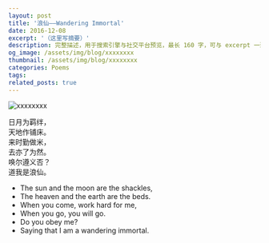 ```yaml
---
layout: post
title: '浪仙——Wandering Immortal'
date: 2016-12-08
excerpt: '（这里写摘要）'
description: 完整描述，用于搜索引擎与社交平台预览，最长 160 字，可与 excerpt 一致
og_image: /assets/img/blog/xxxxxxxx
thumbnail: /assets/img/blog/xxxxxxxx
categories: Poems
tags: 
related_posts: true
---
```


<img src="/assets/img/blog/xxxxxxxx" alt="xxxxxxxx">

日月为羁绊，  
天地作铺床。  
来时勤做米，  
去亦了为然。  
唤尔遵义否？  
道我是浪仙。

- The sun and the moon are the shackles,
- The heaven and the earth are the beds.
- When you come, work hard for me,
- When you go, you will go.
- Do you obey me?
- Saying that I am a wandering immortal.